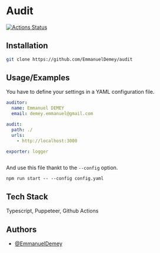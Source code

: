 
# Audit

[![Actions Status](https://github.com/EmmanuelDemey/audit/workflows/Build/badge.svg)](https://github.com/EmmanuelDemey/audit/actions)

## Installation


```bash
git clone https://github.com/EmmanuelDemey/audit
```

## Usage/Examples

You have to define your settings in a YAML configuration file. 

```yaml
auditor:
  name: Emmanuel DEMEY
  email: demey.emmanuel@gmail.com

audit:
  path: ./
  urls:
    - http://localhost:3000

exporter: logger



```

And use this file thankt to the `--config` option. 

```shell
npm run start -- --config config.yaml
```

## Tech Stack

Typescript, Puppeteer, Github Actions


## Authors

- [@EmmanuelDemey](https://www.github.com/EmmanuelDemey)

  
